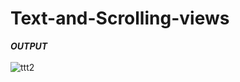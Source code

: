 # Text-and-Scrolling-views
***OUTPUT***
</br>
</br>
![ttt2](https://user-images.githubusercontent.com/47654151/111652467-304b1700-882f-11eb-86d3-2c2cdfe826e0.gif)
